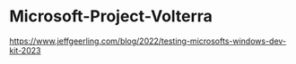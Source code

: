 # Microsoft-Project-Volterra
https://www.jeffgeerling.com/blog/2022/testing-microsofts-windows-dev-kit-2023
